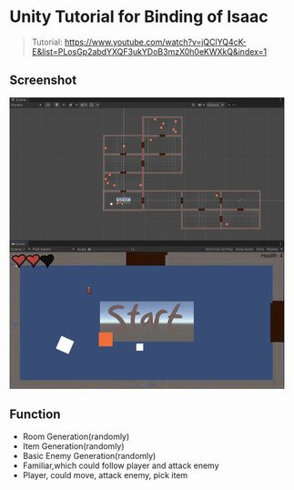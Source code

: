 # Unity Tutorial for Binding of Isaac 

>Tutorial: https://www.youtube.com/watch?v=jQClYQ4cK-E&list=PLosGp2abdYXQF3ukYDoB3mzX0h0eKWXkQ&index=1

## Screenshot

<img src="README.assets/image-20200503212746705.png" alt="image-20200503212746705" style="zoom:50%;" />

## Function

+ Room Generation(randomly)
+ Item Generation(randomly)
+ Basic Enemy Generation(randomly)
+ Familiar,which could follow player and attack enemy
+ Player, could move, attack enemy, pick item 

